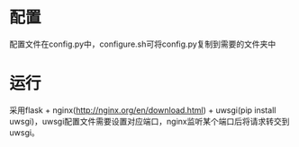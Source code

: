 # 配置
配置文件在config.py中，configure.sh可将config.py复制到需要的文件夹中

# 运行
采用flask + nginx(http://nginx.org/en/download.html) + uwsgi(pip install uwsgi)，uwsgi配置文件需要设置对应端口，nginx监听某个端口后将请求转交到uwsgi。


